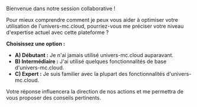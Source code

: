 Bienvenue dans notre session collaborative !  

Pour mieux comprendre comment je peux vous aider à optimiser votre utilisation de l'univers-mc.cloud, pourriez-vous me préciser votre niveau d'expertise actuel avec cette plateforme ? 

**Choisissez une option :**

* **A) Débutant :** Je n'ai jamais utilisé univers-mc.cloud auparavant.
* **B) Intermédiaire :** J'ai utilisé quelques fonctionnalités de base d'univers-mc.cloud.
* **C) Expert :** Je suis familier avec la plupart des fonctionnalités d'univers-mc.cloud. 



Votre réponse influencera la direction de nos actions et me permettra de vous proposer des conseils pertinents. 

